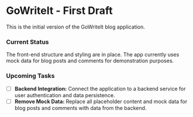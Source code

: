 # GoWriteIt - First Draft

This is the initial version of the GoWriteIt blog application.

### Current Status

The front-end structure and styling are in place. The app currently uses mock data for blog posts and comments for demonstration purposes.

### Upcoming Tasks

- [ ] **Backend Integration:** Connect the application to a backend service for user authentication and data persistence.
- [ ] **Remove Mock Data:** Replace all placeholder content and mock data for blog posts and comments with data from the backend.

